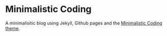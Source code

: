 # Minimalistic Coding
A minimalisitic blog using Jekyll, Github pages and the [Minimalistic Coding theme](https://github.com/charles-hollenbeck/minimalistic-coding-jekyll-theme). 
